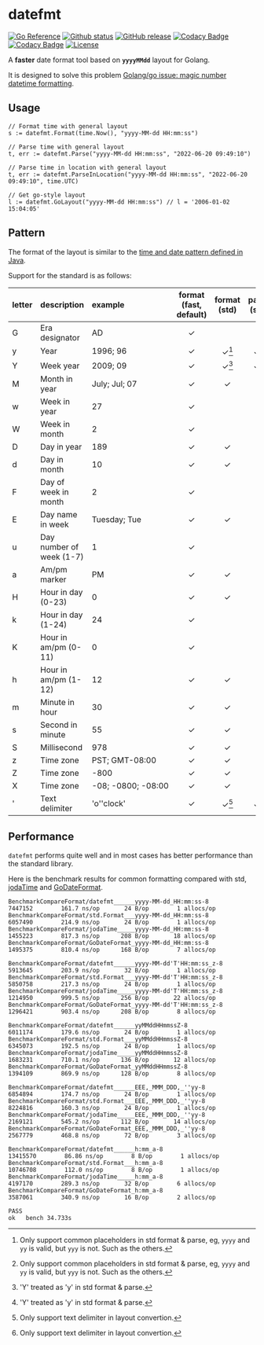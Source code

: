 # datefmt

[![Go Reference](https://pkg.go.dev/badge/github.com/Nomango/datefmt.svg)](https://pkg.go.dev/github.com/Nomango/datefmt)
[![Github status](https://github.com/Nomango/datefmt/actions/workflows/UnitTest.yml/badge.svg?branch=main)](https://github.com/Nomango/datefmt/actions)
[![GitHub release](https://img.shields.io/github/release/nomango/datefmt)](https://github.com/Nomango/datefmt/releases/latest)
[![Codacy Badge](https://app.codacy.com/project/badge/Grade/9dd32aab87364903a57f32543f3bf738)](https://www.codacy.com/gh/Nomango/datefmt/dashboard?utm_source=github.com&amp;utm_medium=referral&amp;utm_content=Nomango/datefmt&amp;utm_campaign=Badge_Grade)
[![Codacy Badge](https://app.codacy.com/project/badge/Coverage/9dd32aab87364903a57f32543f3bf738)](https://www.codacy.com/gh/Nomango/datefmt/dashboard?utm_source=github.com&utm_medium=referral&utm_content=Nomango/datefmt&utm_campaign=Badge_Coverage)
[![License](https://img.shields.io/github/license/nomango/datefmt)](https://github.com/Nomango/datefmt/blob/main/LICENSE)

A **faster** date format tool based on **`yyyyMMdd`** layout for Golang.

It is designed to solve this problem [Golang/go issue: magic number datetime formatting](https://github.com/golang/go/issues/38871).

## Usage

```golang
// Format time with general layout
s := datefmt.Format(time.Now(), "yyyy-MM-dd HH:mm:ss")

// Parse time with general layout
t, err := datefmt.Parse("yyyy-MM-dd HH:mm:ss", "2022-06-20 09:49:10")

// Parse time in location with general layout
t, err := datefmt.ParseInLocation("yyyy-MM-dd HH:mm:ss", "2022-06-20 09:49:10", time.UTC)

// Get go-style layout
l := datefmt.GoLayout("yyyy-MM-dd HH:mm:ss") // l = '2006-01-02 15:04:05'
```

## Pattern

The format of the layout is similar to the [time and date pattern defined in Java](https://docs.oracle.com/javase/7/docs/api/java/text/SimpleDateFormat.html).

Support for the standard is as follows:

| letter | description              | example            | format (fast, default) | format (std) | parse (std) |
| :---   | :---                     | :---               |:-:|:-:|:-:|
| G      | Era designator           | AD                 | ✓ |   |   |
| y      | Year                     | 1996; 96           | ✓ | ✓[^1] | ✓[^1] |
| Y      | Week year                | 2009; 09           | ✓ | ✓[^2] | ✓[^2] |
| M      | Month in year            | July; Jul; 07      | ✓ | ✓ | ✓ |
| w      | Week in year             | 27                 | ✓ |   |   |
| W      | Week in month            | 2                  | ✓ |   |   |
| D      | Day in year              | 189                | ✓ | ✓ | ✓ |
| d      | Day in month             | 10                 | ✓ | ✓ | ✓ |
| F      | Day of week in month     | 2                  | ✓ |   |   |
| E      | Day name in week         | Tuesday; Tue       | ✓ | ✓ | ✓ |
| u      | Day number of week (1-7) | 1                  | ✓ |   |   |
| a      | Am/pm marker             | PM                 | ✓ | ✓ | ✓ |
| H      | Hour in day (0-23)       | 0                  | ✓ | ✓ | ✓ |
| k      | Hour in day (1-24)       | 24                 | ✓ |   |   |
| K      | Hour in am/pm (0-11)     | 0                  | ✓ |   |   |
| h      | Hour in am/pm (1-12)     | 12                 | ✓ | ✓ | ✓ |
| m      | Minute in hour           | 30                 | ✓ | ✓ | ✓ |
| s      | Second in minute         | 55                 | ✓ | ✓ | ✓ |
| S      | Millisecond              | 978                | ✓ | ✓ | ✓ |
| z      | Time zone                | PST; GMT-08:00     | ✓ | ✓ | ✓ |
| Z      | Time zone                | -800               | ✓ | ✓ | ✓ |
| X      | Time zone                | -08; -0800; -08:00 | ✓ | ✓ | ✓ |
| '      | Text delimiter           | 'o''clock'         | ✓ | ✓[^3] | ✓[^3] |

> [^1]: Only support common placeholders in std format & parse, eg, `yyyy` and `yy` is valid, but `yyy` is not. Such as the others.  
> [^2]: 'Y' treated as 'y' in std format & parse.  
> [^3]: Only support text delimiter in layout convertion.  

## Performance

`datefmt` performs quite well and in most cases has better performance than the standard library.

Here is the benchmark results for common formatting compared with std, [jodaTime](github.com/vjeantet/jodaTime) and [GoDateFormat](github.com/vigneshuvi/GoDateFormat).

```plain
BenchmarkCompareFormat/datefmt______yyyy-MM-dd_HH:mm:ss-8           7447152        161.7 ns/op       24 B/op        1 allocs/op
BenchmarkCompareFormat/std.Format___yyyy-MM-dd_HH:mm:ss-8           6057490        214.9 ns/op       24 B/op        1 allocs/op
BenchmarkCompareFormat/jodaTime_____yyyy-MM-dd_HH:mm:ss-8           1455223        817.3 ns/op      208 B/op       18 allocs/op
BenchmarkCompareFormat/GoDateFormat_yyyy-MM-dd_HH:mm:ss-8           1495375        810.4 ns/op      168 B/op        7 allocs/op

BenchmarkCompareFormat/datefmt______yyyy-MM-dd'T'HH:mm:ss_z-8       5913645        203.9 ns/op       32 B/op        1 allocs/op
BenchmarkCompareFormat/std.Format___yyyy-MM-dd'T'HH:mm:ss_z-8       5850758        217.3 ns/op       24 B/op        1 allocs/op
BenchmarkCompareFormat/jodaTime_____yyyy-MM-dd'T'HH:mm:ss_z-8       1214950        999.5 ns/op      256 B/op       22 allocs/op
BenchmarkCompareFormat/GoDateFormat_yyyy-MM-dd'T'HH:mm:ss_z-8       1296421        903.4 ns/op      208 B/op        8 allocs/op

BenchmarkCompareFormat/datefmt______yyMMddHHmmssZ-8                 6011174        179.6 ns/op       24 B/op        1 allocs/op
BenchmarkCompareFormat/std.Format___yyMMddHHmmssZ-8                 6345073        192.5 ns/op       24 B/op        1 allocs/op
BenchmarkCompareFormat/jodaTime_____yyMMddHHmmssZ-8                 1683231        710.1 ns/op      136 B/op       12 allocs/op
BenchmarkCompareFormat/GoDateFormat_yyMMddHHmmssZ-8                 1394109        869.9 ns/op      128 B/op        8 allocs/op

BenchmarkCompareFormat/datefmt______EEE,_MMM_DDD,_''yy-8            6854894        174.7 ns/op       24 B/op        1 allocs/op
BenchmarkCompareFormat/std.Format___EEE,_MMM_DDD,_''yy-8            8224816        160.3 ns/op       24 B/op        1 allocs/op
BenchmarkCompareFormat/jodaTime_____EEE,_MMM_DDD,_''yy-8            2169121        545.2 ns/op      112 B/op       14 allocs/op
BenchmarkCompareFormat/GoDateFormat_EEE,_MMM_DDD,_''yy-8            2567779        468.8 ns/op       72 B/op        3 allocs/op

BenchmarkCompareFormat/datefmt______h:mm_a-8                       13415570        86.86 ns/op        8 B/op        1 allocs/op
BenchmarkCompareFormat/std.Format___h:mm_a-8                       10746708        112.0 ns/op        8 B/op        1 allocs/op
BenchmarkCompareFormat/jodaTime_____h:mm_a-8                        4197170        289.3 ns/op       32 B/op        6 allocs/op
BenchmarkCompareFormat/GoDateFormat_h:mm_a-8                        3587061        340.9 ns/op       16 B/op        2 allocs/op

PASS
ok   bench 34.733s
```
